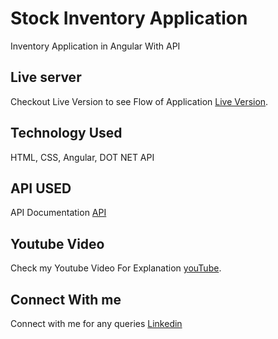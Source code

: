 # Stock Inventory Application

Inventory Application in Angular With API

## Live server

Checkout Live Version to see Flow of Application [Live Version](https://voidchetan.github.io/zomato/foodCategory).

## Technology Used

HTML, CSS, Angular, DOT NET API

## API USED

API Documentation [API](https://freeapi.miniprojectideas.com/index.html)

## Youtube Video

Check my Youtube Video For Explanation  [youTube](https://youtu.be/5ttHN3XemKo).

## Connect With me

Connect with me for any queries [Linkedin](https://www.linkedin.com/in/chetan-jogi-a87148ba)
